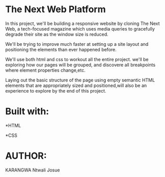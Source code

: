 # The Next Web Platform

In this project,  we'll be building a responsive website by cloning The Next Web, a tech-focused magazine which uses media queries to gracefully degrade their site as the window size is reduced.

We'll be trying to improve  much faster at setting up a site layout and positioning the elements than ever happened before.

We'll use both html and css to workout all the entire project.  we'll be exploring how our pages will be grouped, and discovere all breakpoints where element properties change,etc.

Laying out the basic structure of the page using empty semantic HTML elements that are appropriately sized and positioned,will also be an experience to explore by the end of this project.

# Built with:
*HTML

*CSS

# AUTHOR:
KARANGWA Ntwali Josue